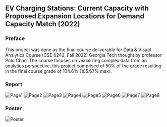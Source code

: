 ## EV Charging Stations: Current Capacity with Proposed Expansion Locations for Demand Capacity Match (2022)

### Preface

This project was done as the final course deliverable for Data & Visual Analytics Course (CSE 6242, Fall 2022) Georgia Tech thought by professor Polo Chao.
The course focuses on visualizing complex data from an analytics perspective, this project comprised of 50% of the grade resulting in the final course grade of 104.6% (105.67% max).

### Report

![Page1](/DOC/team009report_Page_1.jpg)
![Page2](/DOC/team009report_Page_2.jpg)
![Page3](/DOC/team009report_Page_3.jpg)
![Page4](/DOC/team009report_Page_4.jpg)
![Page5](/DOC/team009report_Page_5.jpg)
![Page6](/DOC/team009report_Page_6.jpg)
![Page7](/DOC/team009report_Page_7.jpg)
![Page8](/DOC/team009report_Page_8.jpg)

### Poster
![Poster](/DOC/team009poster.jpg)
